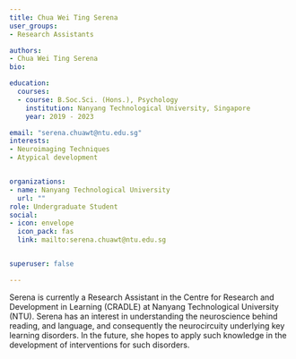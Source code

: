 ```yaml
---
title: Chua Wei Ting Serena 
user_groups:
- Research Assistants

authors:
- Chua Wei Ting Serena
bio: 

education:
  courses:
  - course: B.Soc.Sci. (Hons.), Psychology
    institution: Nanyang Technological University, Singapore
    year: 2019 - 2023

email: "serena.chuawt@ntu.edu.sg"
interests:
- Neuroimaging Techniques 
- Atypical development  


organizations:
- name: Nanyang Technological University
  url: ""
role: Undergraduate Student
social:
- icon: envelope
  icon_pack: fas
  link: mailto:serena.chuawt@ntu.edu.sg


superuser: false

---
```

Serena is currently a Research Assistant in the Centre for Research and Development in Learning (CRADLE) at Nanyang Technological University (NTU). Serena has an interest in understanding the neuroscience behind reading, and language, and consequently the neurocircuity underlying key learning disorders. In the future, she hopes to apply such knowledge in the development of interventions for such disorders. 
